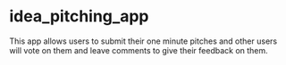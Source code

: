 # idea_pitching_app
 This app allows users to submit their one minute pitches and other users will vote on them and leave comments to give their feedback on them.
